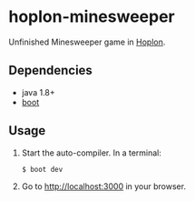 # hoplon-minesweeper

Unfinished Minesweeper game in [Hoplon](http://hoplon.io).

## Dependencies

- java 1.8+
- [boot][1]

## Usage

1. Start the auto-compiler. In a terminal:

    ```bash
    $ boot dev
    ```

2. Go to [http://localhost:3000][2] in your browser.

[1]: https://github.com/boot-clj/boot
[2]: https://github.com/technomancy/leiningen
